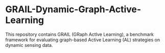 # GRAIL-Dynamic-Graph-Active-Learning
This repository contains GRAIL (GRaph ActIve Learning), a benchmark framework for evaluating graph-based Active Learning (AL) strategies on dynamic sensing data. 
